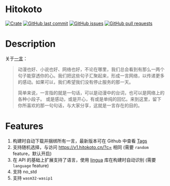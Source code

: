 # Hitokoto

[![Crate](https://img.shields.io/crates/v/hitokoto.svg)](https://crates.io/crates/hitokoto)
[![GitHub last commit](https://img.shields.io/github/last-commit/xuxiaocheng0201/hitokoto)](https://github.com/xuxiaocheng0201/hitokoto/commits/master)
[![GitHub issues](https://img.shields.io/github/issues-raw/xuxiaocheng0201/hitokoto)](https://github.com/xuxiaocheng0201/hitokoto/issues)
[![GitHub pull requests](https://img.shields.io/github/issues-pr/xuxiaocheng0201/hitokoto)](https://github.com/xuxiaocheng0201/hitokoto/pulls)

# Description

关于[一言](https://hitokoto.cn/about)：
> 动漫也好、小说也好、网络也好，不论在哪里，我们总会看到有那么一两个句子能穿透你的心。我们把这些句子汇聚起来，形成一言网络，以传递更多的感动。如果可以，我们希望我们没有停止服务的那一天。
> 
> 简单来说，一言指的就是一句话，可以是动漫中的台词，也可以是网络上的各种小段子。 或是感动，或是开心，有或是单纯的回忆。来到这里，留下你所喜欢的那一句句话，与大家分享，这就是一言存在的目的。

# Features

1. 构建时自动下载并捆绑所有一言，最新版本可在 Github 中查看 [Tags](https://github.com/hitokoto-osc/sentences-bundle/tags)
2. 支持随机选择，与访问 https://v1.hitokoto.cn/?c= 相同 (需要 `random` feature，默认开启)
3. 在 API 的基础上扩展支持了语言，使用 [lingua](https://crates.io/crates/lingua) 库在构建时自动识别 (需要 `language` feature)
4. 支持 no_std
5. 支持 `wasm32-wasip1`
